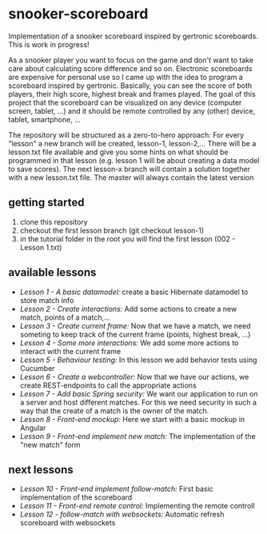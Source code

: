 # snooker-scoreboard
Implementation of a snooker scoreboard inspired by gertronic scoreboards. This is work in progress!

As a snooker player you want to focus on the game and don't want to take care about calculating score difference and so on.
Electronic scoreboards are expensive for personal use so I came up with the idea to program a scoreboard inspired by gertronic.
Basically, you can see the score of both players, their high score, highest break and frames played.
The goal of this project that the scoreboard can be visualized on any device (computer screen, tablet, ...) and it should be 
remote controlled by any (other) device, tablet, smartphone, ...

The repository will be structured as a zero-to-hero approach: For every "lesson" a new branch will be created, lesson-1, lesson-2,...
There will be a lesson.txt file available and give you some hints on what should be programmed in that lesson (e.g. lesson 1 will be about 
creating a data model to save scores). The next lesson-x branch will contain a solution together with a new lesson.txt file.
The master will always contain the latest version

## getting started
1. clone this repository
2. checkout the first lesson branch (git checkout lesson-1)
3. in the tutorial folder in the root you will find the first lesson (002 - Lesson 1.txt)

## available lessons
- *Lesson 1 - A basic datamodel:* create a basic Hibernate datamodel to store match info
- *Lesson 2 - Create interactions:* Add some actions to create a new match, points of a match,...
- *Lesson 3 - Create current frame:* Now that we have a match, we need someting to keep track of the current frame (points, highest break, ...)
- *Lesson 4 - Some more interactions:* We add some more actions to interact with the current frame 
- *Lesson 5 - Behaviour testing:* In this lesson we add behavior tests using Cucumber 
- *Lesson 6 - Create a webcontroller:* Now that we have our actions, we create REST-endpoints to call the appropriate actions 
- *Lesson 7 - Add basic Spring security:* We want our application to run on a server and host different matches.
 For this we need security in such a way that the create of a match is the owner of the match.
- *Lesson 8 - Front-end mockup:* Here we start with a basic mockup in Angular 
- *Lesson 9 - Front-end implement new match:* The implementation of the "new match" form 

## next lessons
- *Lesson 10 - Front-end implement follow-match:* First basic implementation of the scoreboard 
- *Lesson 11 - Front-end remote control:* Implementing the remote controll
- *Lesson 12 - follow-match with websockets:* Automatic refresh scoreboard with websockets
 